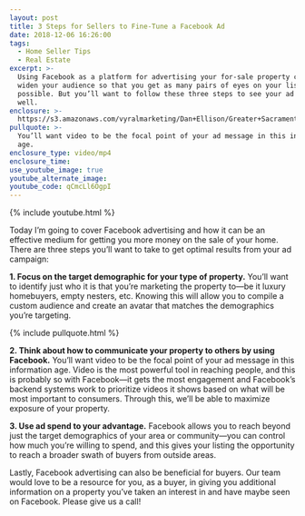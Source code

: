 ```yaml
---
layout: post
title: 3 Steps for Sellers to Fine-Tune a Facebook Ad
date: 2018-12-06 16:26:00
tags:
  - Home Seller Tips
  - Real Estate
excerpt: >-
  Using Facebook as a platform for advertising your for-sale property can help
  widen your audience so that you get as many pairs of eyes on your listing as
  possible. But you’ll want to follow these three steps to see your ad perform
  well.
enclosure: >-
  https://s3.amazonaws.com/vyralmarketing/Dan+Ellison/Greater+Sacramento+Area+Real+Estate-+How+to+Use+Facebook+Advertising.mp4
pullquote: >-
  You’ll want video to be the focal point of your ad message in this information
  age.
enclosure_type: video/mp4
enclosure_time:
use_youtube_image: true
youtube_alternate_image:
youtube_code: qCmcLl6OgpI
---
```


{% include youtube.html %}

Today I’m going to cover Facebook advertising and how it can be an effective medium for getting you more money on the sale of your home. There are three steps you’ll want to take to get optimal results from your ad campaign:

**1. Focus on the target demographic for your type of property.** You’ll want to identify just who it is that you’re marketing the property to—be it luxury homebuyers, empty nesters, etc. Knowing this will allow you to compile a custom audience and create an avatar that matches the demographics you’re targeting.

{% include pullquote.html %}

**2. Think about how to communicate your property to others by using Facebook.** You’ll want video to be the focal point of your ad message in this information age. Video is the most powerful tool in reaching people, and this is probably so with Facebook—it gets the most engagement and Facebook’s backend systems work to prioritize videos it shows based on what will be most important to consumers. Through this, we’ll be able to maximize exposure of your property.

**3. Use ad spend to your advantage.** Facebook allows you to reach beyond just the target demographics of your area or community—you can control how much you’re willing to spend, and this gives your listing the opportunity to reach a broader swath of buyers from outside areas.

Lastly, Facebook advertising can also be beneficial for buyers. Our team would love to be a resource for you, as a buyer, in giving you additional information on a property you’ve taken an interest in and have maybe seen on Facebook. Please give us a call!